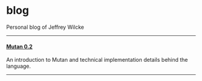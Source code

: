blog
====

Personal blog of Jeffrey Wilcke

***

#### [Mutan 0.2](https://github.com/obscuren/blog/blob/master/Mutan-0.2.md)

An introduction to Mutan and technical implementation details behind the language.

***

